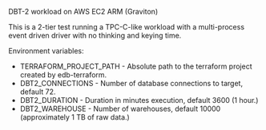 DBT-2 workload on AWS EC2 ARM (Graviton)

This is a 2-tier test running a TPC-C-like workload with a multi-process event
driven driver with no thinking and keying time.

Environment variables:

- TERRAFORM_PROJECT_PATH - Absolute path to the terraform project created by
  edb-terraform.
- DBT2_CONNECTIONS - Number of database connections to target, default 72.
- DBT2_DURATION - Duration in minutes execution, default 3600 (1 hour.)
- DBT2_WAREHOUSE - Number of warehouses, default 10000 (approximately 1 TB of
  raw data.)
